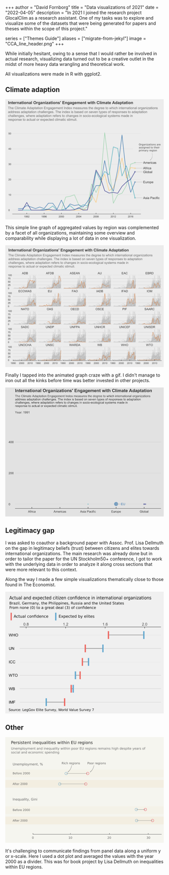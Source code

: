 +++
author = "David Fornborg"
title = "Data visualizations of 2021"
date = "2022-04-05"
description = "In 2021 I joined the research project GlocalClim as a research assistant. One of my tasks was to explore and visualize some of the datasets that were being generated for papers and theses within the scope of this project."

series = ["Themes Guide"]
aliases = ["migrate-from-jekyl"]
image = "CCA_line_header.png"
+++

While initially hesitant, owing to a sense that I would rather be involved in actual research, visualizing data turned out to be a creative outlet in the midst of more heavy data wrangling and theoretical work. 

All visualizations were made in R with ggplot2.

## Climate adaption 
![](CCA_line.png)

This simple line graph of aggregated values by region was complemented by a facet of all organizations, maintaining some overview and comparability while displaying a lot of data in one visualization.

![](CCA_facet.png)

Finally I tapped into the animated graph craze with a gif. I didn't manage to iron out all the kinks before time was better invested in other projects.

![](CCA_beeswarm_8_sans.gif)

## Legitimacy gap

I was asked to coauthor a background paper with Assoc. Prof. Lisa Dellmuth on the gap in legitimacy beliefs (trust) between citizens and elites towards international organizations. The main research was already done but in order to tailor the paper for the UN Stockholm50+ conference, I got to work with the underlying data in order to analyze it along cross sections that were more relevant to this context. 

Along the way I made a few simple visualizations thematically close to those found in The Economist. 

![](elite_exp_IO_PH.png)


## Other

![](dotplot_unemp_ineq.png)

It's challenging to communicate findings from panel data along a uniform y or x-scale. Here I used a dot plot and averaged the values with the year 2000 as a divider. This was for book project by Lisa Dellmuth on inequalities within EU regions. 